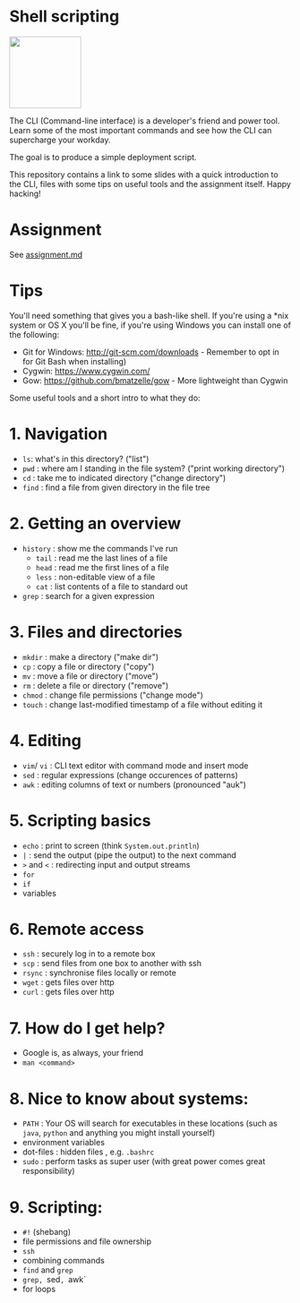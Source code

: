 # Shell scripting
<img src="http://haacked.com/images/icons/Shell.ico" width="128" />

The CLI (Command-line interface) is a developer's friend and power tool. Learn some of the most
important commands and see how the CLI can supercharge your workday.

The goal is to produce a simple deployment script. 

This repository contains a link to some slides with a quick introduction to the CLI,
files with some tips on useful tools and the assignment itself. Happy hacking!

# Assignment

See [assignment.md](assignment.md)

# Tips

You'll need something that gives you a bash-like shell. If you're using a *nix system or OS X you'll be fine, if you're using Windows you can install one of the following:
- Git for Windows: http://git-scm.com/downloads - Remember to opt in for Git Bash when installing)
- Cygwin: https://www.cygwin.com/
- Gow: https://github.com/bmatzelle/gow - More lightweight than Cygwin

Some useful tools and a short intro to what they do: 
# 1. Navigation
  - `ls`: what's in this directory? ("list")
  - `pwd` : where am I standing in the file system? ("print working directory")
  - `cd` : take me to indicated directory ("change directory")
  - `find` : find a file from given directory in the file tree 

# 2. Getting an overview
  - `history` : show me the commands I've run
	- `tail`  : read me the last lines of a file 
	- `head` : read me the first lines of a file 
	- `less` : non-editable view of a file 
	- `cat` : list contents of a file to standard out 
  - `grep` : search for a given expression

# 3. Files and directories
  - `mkdir` : make a directory ("make dir")
  - `cp` : copy a file or directory ("copy")
  - `mv` : move a file or directory ("move")
  - `rm` : delete a file or directory ("remove")
  - `chmod` : change file permissions ("change mode")
  - `touch` : change last-modified timestamp of a file without editing it

# 4. Editing
  - `vim`/ `vi` : CLI text editor with command mode and insert mode
  - `sed` : regular expressions (change occurences of patterns)
  - `awk` : editing columns of text or numbers (pronounced "auk")

# 5. Scripting basics
  - `echo` : print to screen (think `System.out.println`)
  - `|` : send the output (pipe the output) to the next command
  - `>` and `<` : redirecting input and output streams
  - `for` 
  - `if`
  - variables

# 6. Remote access
  - `ssh` : securely log in to a remote box
  - `scp` : send files from one box to another with ssh 
  - `rsync` : synchronise files locally or remote
  - `wget` : gets files over http
  - `curl` : gets files over http 

# 7. How do I get help? 
  - Google is, as always, your friend
  - `man <command>` 

# 8. Nice to know about systems: 
  - `PATH` : Your OS will search for executables in these locations (such as `java`, `python` and anything you might install yourself)
  - environment variables
  - dot-files : hidden files , e.g. `.bashrc`
  - `sudo` : perform tasks as super user (with great power comes great responsibility)

# 9. Scripting:
  - `#!` (shebang)
  - file permissions and file ownership
  - `ssh`
  - combining commands
  - `find` and `grep` 
  - `grep, `sed`, `awk`
  - for loops

